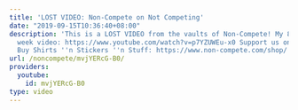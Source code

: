 ```yaml
---
title: 'LOST VIDEO: Non-Compete on Not Competing'
date: "2019-09-15T10:36:40+08:00"
description: 'This is a LOST VIDEO from the vaults of Non-Compete! My 8 hour work
  week video: https://www.youtube.com/watch?v=p7YZUWEu-x0 Support us on Patreon: https://www.patreon.com/noncompete
  Buy Shirts ''n Stickers ''n Stuff: https://www.non-compete.com/shop/'
url: /noncompete/mvjYERcG-B0/
providers:
  youtube:
    id: mvjYERcG-B0
type: video
---
```

